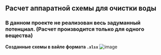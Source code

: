 ## Расчет аппаратной схемы для очистки воды

### В данном проекте не реализован весь задуманный потенциал. (Расчет производится только для одного вещества)

**Созданные схемы в вайле формата `.xlsx`**
![image](https://github.com/user-attachments/assets/1cb6e92e-2bd6-4c92-9c79-6460b17441b5)
